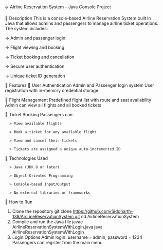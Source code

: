 ✈️ Airline Reservation System – Java Console Project

📌 Description
This is a console-based Airline Reservation System built in Java that allows admins and passengers to manage airline ticket operations. The system includes:

  -> Admin and passenger login

  -> Flight viewing and booking

  -> Ticket booking and cancellation

  -> Secure user authentication

  -> Unique ticket ID generation

🔑 Features
👤 User Authentication
    Admin and Passenger login system
    User registration with in-memory credential storage

🛫 Flight Management
    Predefined flight list with route and seat availability
    Admin can view all flights and all booked tickets

🎫 Ticket Booking
    Passengers can:

      > View available flights

      > Book a ticket for any available flight

      > View and cancel their tickets

      > Tickets are assigned a unique auto-incremented ID

🧱 Technologies Used

      > Java (JDK 8 or later)

      > Object-Oriented Programming

      > Console-based Input/Output

      > No external libraries or frameworks
      
🚀 How to Run
1.  Clone the repository
    git clone https://github.com/Siddharth-138/AirLineReservationSystem.git
    cd AirlineReservationSystem
2. Compile and run the Java file
    javac AirlineReservationSystemWithLogin.java
    java AirlineReservationSystemWithLogin
3. Login Options
    Admin login: username = admin, password = 1234
    Passengers can register from the main menu
